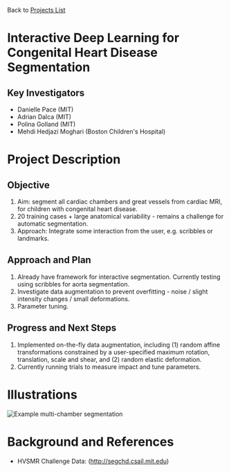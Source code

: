 Back to [Projects List](../../README.md#ProjectsList)

# Interactive Deep Learning for Congenital Heart Disease Segmentation

## Key Investigators

- Danielle Pace (MIT)
- Adrian Dalca (MIT)
- Polina Golland (MIT)
- Mehdi Hedjazi Moghari (Boston Children's Hospital)

# Project Description

## Objective

1. Aim: segment all cardiac chambers and great vessels from cardiac MRI, for children with congenital heart disease.
2. 20 training cases + large anatomical variability - remains a challenge for automatic segmentation.
3. Approach: Integrate some interaction from the user, e.g. scribbles or landmarks.

## Approach and Plan

1. Already have framework for interactive segmentation. Currently testing using scribbles for aorta segmentation.
2. Investigate data augmentation to prevent overfitting - noise / slight intensity changes / small deformations.
3. Parameter tuning.

## Progress and Next Steps

1. Implemented on-the-fly data augmentation, including (1) random affine transformations constrained by a user-specified maximum rotation, translation, scale and shear, and (2) random elastic deformation.
2. Currently running trials to measure impact and tune parameters.

# Illustrations

![Example multi-chamber segmentation](Picture1.png)

# Background and References

<!--Use this space for information that may help people better understand your project, like links to papers, source code, or data.-->

- HVSMR Challenge Data: (http://segchd.csail.mit.edu)
